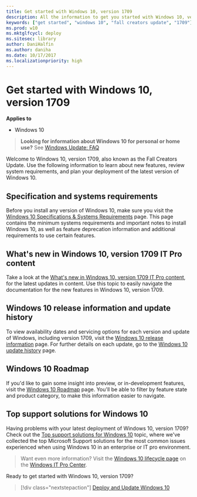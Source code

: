 ```yaml
---
title: Get started with Windows 10, version 1709
description: All the information to get you started with Windows 10, version 1709.
keywords: ["get started", "windows 10", "fall creators update", "1709"]
ms.prod: w10
ms.mktglfcycl: deploy
ms.sitesec: library
author: DaniHalfin
ms.author: daniha
ms.date: 10/17/2017
ms.localizationpriority: high
---
```


# Get started with Windows 10, version 1709

**Applies to**

-   Windows 10

> **Looking for information about Windows 10 for personal or home use?** See [Windows Update: FAQ](https://support.microsoft.com/help/12373/windows-update-faq) 

Welcome to Windows 10, version 1709, also known as the Fall Creators Update. Use the following information to learn about new features, review system requirements, and plan your deployment of the latest version of Windows 10.

## Specification and systems requirements 

Before you install any version of Windows 10, make sure you visit the [Windows 10 Specifications & Systems Requirements](https://www.microsoft.com/windows/windows-10-specifications) page. This page contains the minimum systems requirements and important notes to install Windows 10, as well as feature deprecation information and additional requirements to use certain features.

## What's new in Windows 10, version 1709 IT Pro content

Take a look at the [What's new in Windows 10, version 1709 IT Pro content](whats-new-windows-10-version-1709.md), for the latest updates in content. Use this topic to easily navigate the documentation for the new features in Windows 10, version 1709.

## Windows 10 release information and update history

To view availability dates and servicing options for each version and update of Windows, including version 1709, visit the [Windows 10 release information](https://technet.microsoft.com/windows/mt679505.aspx) page. For further details on each update, go to the [Windows 10 update history](https://support.microsoft.com/help/4018124/windows-10-update-history) page.

## Windows 10 Roadmap

If you'd like to gain some insight into preview, or in-development features, visit the [Windows 10 Roadmap](https://www.microsoft.com/en-us/WindowsForBusiness/windows-roadmap) page. You'll be able to filter by feature state and product category, to make this information easier to navigate.

## Top support solutions for Windows 10

Having problems with your latest deployment of Windows 10, version 1709? Check out the [Top support solutions for Windows 10](/windows/client-management/windows-10-support-solutions) topic, where we've collected the top Microsoft Support solutions for the most common issues experienced when using Windows 10 in an enterprise or IT pro environment.

> Want even more information? Visit the [Windows 10 lifecycle page](https://www.microsoft.com/itpro/windows-10) on the [Windows IT Pro Center](https://itpro.windows.com).

Ready to get started with Windows 10, version 1709?
> [!div class="nextstepaction"]
> [Deploy and Update Windows 10](/windows/deployment)